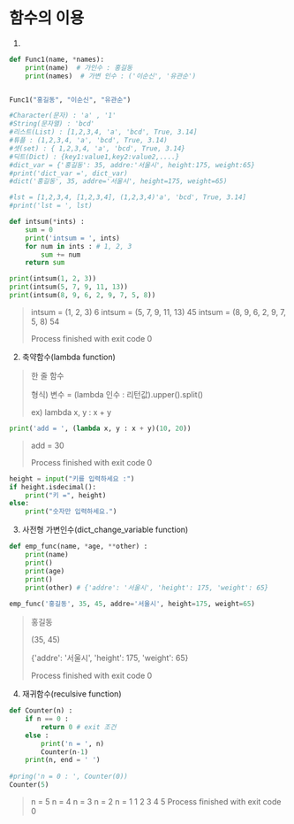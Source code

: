 # 함수의 이용

1. 

```python
def Func1(name, *names):
    print(name)  # 가인수 : 홍길동
    print(names)  # 가변 인수 : ('이순신', '유관순')


Func1("홍길동", "이순신", "유관순")

#Character(문자) : 'a' , '1'
#String(문자열) : 'bcd'
#리스트(List) : [1,2,3,4, 'a', 'bcd', True, 3.14]
#튜플 : (1,2,3,4, 'a', 'bcd', True, 3.14)
#셋(set) : { 1,2,3,4, 'a', 'bcd', True, 3.14}
#딕트(Dict) : {key1:value1,key2:value2,....}
#dict_var = {'홍길동': 35, addre:'서울시', height:175, weight:65}
#print('dict_var =', dict_var)
#dict('홍길동', 35, addre='서울시', height=175, weight=65)

#lst = [1,2,3,4, [1,2,3,4], (1,2,3,4)'a', 'bcd', True, 3.14]
#print('lst = ', lst)
```



```python
def intsum(*ints) :
    sum = 0
    print('intsum = ', ints)
    for num in ints : # 1, 2, 3
        sum += num
    return sum

print(intsum(1, 2, 3))
print(intsum(5, 7, 9, 11, 13))
print(intsum(8, 9, 6, 2, 9, 7, 5, 8))
```

> intsum =  (1, 2, 3)
> 6
> intsum =  (5, 7, 9, 11, 13)
> 45
> intsum =  (8, 9, 6, 2, 9, 7, 5, 8)
> 54
>
> Process finished with exit code 0



2. 축약함수(lambda function)

> 한 줄 함수
>
> 형식) 변수 = (lambda 인수 : 리턴값).upper().split()
>
> ex) lambda x, y : x + y

```python
print('add = ', (lambda x, y : x + y)(10, 20))
```

>add =  30
>
>Process finished with exit code 0



```python
height = input("키를 입력하세요 :")
if height.isdecimal():
    print("키 =", height)
else:
    print("숫자만 입력하세요.")
```



3. 사전형 가변인수(dict_change_variable function)

```python
def emp_func(name, *age, **other) :
    print(name)
    print()
    print(age)
    print()
    print(other) # {'addre': '서울시', 'height': 175, 'weight': 65}
    
emp_func('홍길동', 35, 45, addre='서울시', height=175, weight=65)
```

> 홍길동
>
> (35, 45)
>
> {'addre': '서울시', 'height': 175, 'weight': 65}
>
> Process finished with exit code 0



4. 재귀함수(reculsive function)

```python
def Counter(n) :
    if n == 0 :
        return 0 # exit 조건
    else :
        print('n = ', n)
        Counter(n-1)
    print(n, end = ' ')
    
#pring('n = 0 : ', Counter(0))
Counter(5)
```

>n =  5
>n =  4
>n =  3
>n =  2
>n =  1
>1 2 3 4 5 
>Process finished with exit code 0


